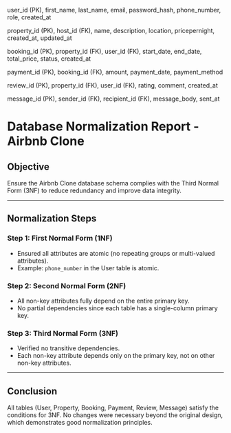 user_id (PK), first_name, last_name, email, password_hash, phone_number, role, created_at

property_id (PK), host_id (FK), name, description, location, pricepernight, created_at, updated_at

booking_id (PK), property_id (FK), user_id (FK), start_date, end_date, total_price, status, created_at

payment_id (PK), booking_id (FK), amount, payment_date, payment_method

review_id (PK), property_id (FK), user_id (FK), rating, comment, created_at

message_id (PK), sender_id (FK), recipient_id (FK), message_body, sent_at


# Database Normalization Report - Airbnb Clone

## Objective
Ensure the Airbnb Clone database schema complies with the Third Normal Form (3NF) to reduce redundancy and improve data integrity.

---

## Normalization Steps

### Step 1: First Normal Form (1NF)
- Ensured all attributes are atomic (no repeating groups or multi-valued attributes).
- Example: `phone_number` in the User table is atomic.

### Step 2: Second Normal Form (2NF)
- All non-key attributes fully depend on the entire primary key.
- No partial dependencies since each table has a single-column primary key.

### Step 3: Third Normal Form (3NF)
- Verified no transitive dependencies.
- Each non-key attribute depends only on the primary key, not on other non-key attributes.

---

## Conclusion
All tables (User, Property, Booking, Payment, Review, Message) satisfy the conditions for 3NF. No changes were necessary beyond the original design, which demonstrates good normalization principles.


